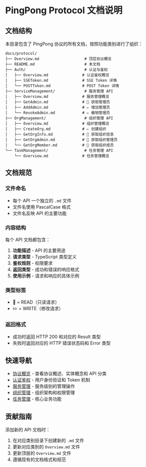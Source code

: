 # PingPong Protocol 文档说明

## 文档结构

本目录包含了 PingPong 协议的所有文档，按照功能类别进行了组织：

```
docs/protocol/
├── Overview.md                    # 顶层协议概览
├── README.md                      # 本文档
├── Auth/                          # 认证与鉴权
│   ├── Overview.md               # 认证鉴权概览
│   ├── SSEToken.md               # SSE Token 详情
│   └── POSTToken.md              # POST Token 详情
├── ServiceManagement/             # 服务管理 API
│   ├── Overview.md               # 服务管理概览
│   ├── GetAdmin.md               # 📖 获取管理员
│   ├── AddAdmin.md               # ✏️ 增加管理员
│   └── RevokeAdmin.md            # ✏️ 撤销管理员
├── OrgManagement/                 # 组织管理 API
│   ├── Overview.md               # 组织管理概览
│   ├── CreateOrg.md              # ✏️ 创建组织
│   ├── GetOrgInfo.md             # 📖 获取组织信息
│   ├── GetOrgAdmin.md            # 📖 获取组织管理员
│   └── GetOrgMember.md           # 📖 获取组织成员
└── TaskManagement/                # 任务管理 API
    └── Overview.md               # 任务管理概览
```

## 文档规范

### 文件命名
- 每个 API 一个独立的 `.md` 文件
- 文件名使用 PascalCase 格式
- 文件名反映 API 的主要功能

### 内容结构
每个 API 文档都包含：
1. **功能描述** - API 的主要用途
2. **请求类型** - TypeScript 类型定义
3. **鉴权规则** - 权限要求
4. **返回类型** - 成功和错误的响应格式
5. **使用示例** - 请求和响应的具体示例

### 类型标签
- 📖 = READ（只读请求）
- ✏️ = WRITE（修改请求）

### 返回格式
- 成功时返回 HTTP 200 和对应的 Result 类型
- 失败时返回对应的 HTTP 错误状态码和 Error 类型

## 快速导航

- [协议概览](./Overview.md) - 查看协议概述、实体概念和 API 分类
- [认证鉴权](./Auth/Overview.md) - 用户身份验证和 Token 机制
- [服务管理](./ServiceManagement/Overview.md) - 服务级别的管理操作
- [组织管理](./OrgManagement/Overview.md) - 组织架构和权限管理
- [任务管理](./TaskManagement/Overview.md) - 核心业务功能

## 贡献指南

添加新的 API 文档时：
1. 在对应类别目录下创建新的 `.md` 文件
2. 更新对应类别的 `Overview.md` 文件
3. 更新顶层的 `Overview.md` 文件
4. 遵循现有的文档格式和规范
